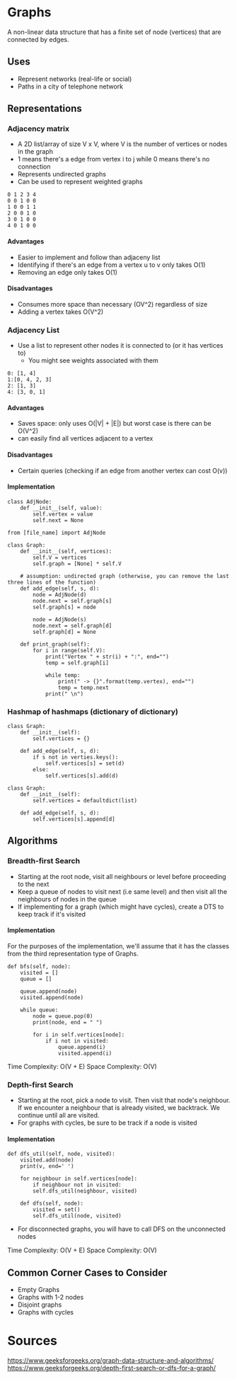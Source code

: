 # Graphs
A non-linear data structure that has a finite set of node (vertices) that are connected by edges.

## Uses
* Represent networks (real-life or social)
* Paths in a city of telephone network 

## Representations 
### Adjacency matrix
* A 2D list/array of size V x V, where V is the number of vertices or nodes in the graph
* 1 means there's a edge from vertex i to j while 0 means there's no connection 
* Represents undirected graphs
* Can be used to represent weighted graphs 

```
0 1 2 3 4
0 0 1 0 0
1 0 0 1 1
2 0 0 1 0
3 0 1 0 0
4 0 1 0 0
```

#### Advantages
* Easier to implement and follow than adjaceny list
* Identifying if there's an edge from a vertex u to v only takes O(1) 
* Removing an edge only takes O(1)

#### Disadvantages
* Consumes more space than necessary (OV^2) regardless of size
* Adding a vertex takes O(V^2) 

### Adjacency List
* Use a list to represent other nodes it is connected to (or it has vertices to)
    * You might see weights associated with them 
```
0: [1, 4]
1:[0, 4, 2, 3]
2: [1, 3]
4: [3, 0, 1]
```

#### Advantages
* Saves space: only uses O(|V| + |E|) but worst case is there can be O(V^2)
* can easily find all vertices adjacent to a vertex 

#### Disadvantages
* Certain queries (checking if an edge from another vertex can cost O(v))

#### Implementation 
```
class AdjNode:
    def __init__(self, value):
        self.vertex = value
        self.next = None
```

```
from [file_name] import AdjNode 

class Graph:
    def __init__(self, vertices):
        self.V = vertices
        self.graph = [None] * self.V
    
    # assumption: undirected graph (otherwise, you can remove the last three lines of the function)
    def add_edge(self, s, d):
        node = AdjNode(d)
        node.next = self.graph[s]
        self.graph[s] = node

        node = AdjNode(s)
        node.next = self.graph[d]
        self.graph[d] = None

    def print_graph(self):
        for i in range(self.V):
            print("Vertex " + str(i) + ":", end="")
            temp = self.graph[i]

            while temp:
                print(" -> {}".format(temp.vertex), end="")
                temp = temp.next
            print(" \n")
```
 
### Hashmap of hashmaps (dictionary of dictionary)
```
class Graph:
    def __init__(self):
        self.vertices = {}

    def add_edge(self, s, d):
        if s not in verties.keys():
            self.vertices[s] = set(d)
        else:
            self.vertices[s].add(d)
```

```
class Graph:
    def __init__(self):
        self.vertices = defaultdict(list)

    def add_edge(self, s, d):
        self.vertices[s].append[d]
```

## Algorithms
### Breadth-first Search
* Starting at the root node, visit all neighbours or level before proceeding to the next
* Keep a queue of nodes to visit next (i.e same level) and then visit all the neighbours of nodes in the queue 
* If implementing for a graph (which might have cycles), create a DTS to keep track if it's visited

#### Implementation
For the purposes of the implementation, we'll assume that it has the classes from the third representation type of Graphs.
```
def bfs(self, node):
    visited = [] 
    queue = [] 

    queue.append(node)
    visited.append(node)

    while queue:
        node = queue.pop(0)
        print(node, end = " ")

        for i in self.vertices[node]:
            if i not in visited:
                queue.append(i)
                visited.append(i)

```
Time Complexity: O(V + E)
Space Complexity: O(V)

### Depth-first Search
* Starting at the root, pick a node to visit. Then visit that node's neighbour. If we encounter a neighbour that is already visited, we backtrack. We continue until all are visited.
* For graphs with cycles, be sure to be track if a node is visited 

#### Implementation
```
def dfs_util(self, node, visited):
    visited.add(node)
    print(v, end=' ')

    for neighbour in self.vertices[node]:
        if neighbour not in visited:
        self.dfs_util(neighbour, visited)
    
    def dfs(self, node):
        visited = set()
        self.dfs_util(node, visited)
```
* For disconnected graphs, you will have to call DFS on the unconnected nodes 

Time Complexity: O(V + E)
Space Complexity: O(V)

## Common Corner Cases to Consider
* Empty Graphs
* Graphs with 1-2 nodes
* Disjoint graphs
* Graphs with cycles

# Sources
https://www.geeksforgeeks.org/graph-data-structure-and-algorithms/
https://www.geeksforgeeks.org/depth-first-search-or-dfs-for-a-graph/